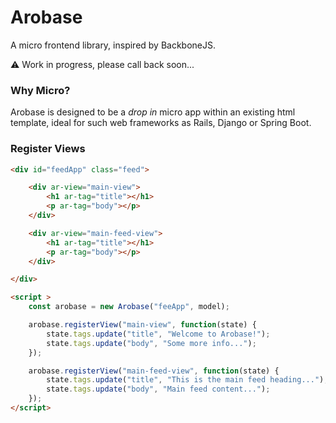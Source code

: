 # Arobase
A micro frontend library, inspired by BackboneJS.

⚠️ Work in progress, please call back soon...

### Why Micro?
Arobase is designed to be a *drop in* micro app within an existing html template,
ideal for such web frameworks as Rails, Django or Spring Boot.

### Register Views
```html
<div id="feedApp" class="feed">

    <div ar-view="main-view">
        <h1 ar-tag="title"></h1>
        <p ar-tag="body"></p>
    </div>

    <div ar-view="main-feed-view">
        <h1 ar-tag="title"></h1>
        <p ar-tag="body"></p>
    </div>

</div>

<script >
    const arobase = new Arobase("feeApp", model);

    arobase.registerView("main-view", function(state) {
        state.tags.update("title", "Welcome to Arobase!");
        state.tags.update("body", "Some more info...");
    });

    arobase.registerView("main-feed-view", function(state) {
        state.tags.update("title", "This is the main feed heading...");
        state.tags.update("body", "Main feed content...");
    });
</script>
```